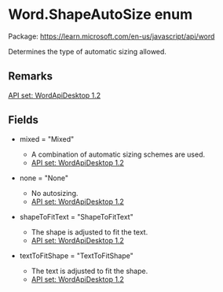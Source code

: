 # Word.ShapeAutoSize enum

Package: https://learn.microsoft.com/en-us/javascript/api/word

Determines the type of automatic sizing allowed.

## Remarks

[API set: WordApiDesktop 1.2](https://learn.microsoft.com/en-us/javascript/api/requirement-sets/word/word-api-requirement-sets)

## Fields

- mixed = "Mixed"
  - A combination of automatic sizing schemes are used.
  - [API set: WordApiDesktop 1.2](https://learn.microsoft.com/en-us/javascript/api/requirement-sets/word/word-api-requirement-sets)

- none = "None"
  - No autosizing.
  - [API set: WordApiDesktop 1.2](https://learn.microsoft.com/en-us/javascript/api/requirement-sets/word/word-api-requirement-sets)

- shapeToFitText = "ShapeToFitText"
  - The shape is adjusted to fit the text.
  - [API set: WordApiDesktop 1.2](https://learn.microsoft.com/en-us/javascript/api/requirement-sets/word/word-api-requirement-sets)

- textToFitShape = "TextToFitShape"
  - The text is adjusted to fit the shape.
  - [API set: WordApiDesktop 1.2](https://learn.microsoft.com/en-us/javascript/api/requirement-sets/word/word-api-requirement-sets)